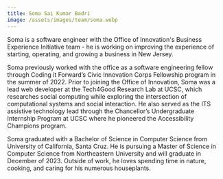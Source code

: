 ```yaml
---
title: Soma Sai Kumar Badri
image: /assets/images/team/soma.webp
---
```


Soma is a software engineer with the Office of Innovation's Business Experience Initiative team - he is working on improving the experience of starting, operating, and growing a business in New Jersey.

Soma previously worked with the office as a software engineering fellow through Coding it Forward’s Civic Innovation Corps Fellowship program in the summer of 2022. Prior to joining the Office of Innovation, Soma was a lead web developer at the Tech4Good Research Lab at UCSC, which researches social computing while exploring the intersection of computational systems and social interaction. He also served as the ITS assistive technology lead through the Chancellor’s Undergraduate Internship Program at UCSC where he pioneered the Accessibility Champions program.

Soma graduated with a Bachelor of Science in Computer Science from University of California, Santa Cruz. He is pursuing a Master of Science in Computer Science from Northeastern University and will graduate in December of 2023. Outside of work, he loves spending time in nature, cooking, and caring for his numerous houseplants.
